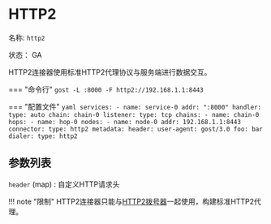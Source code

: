 # HTTP2

名称: `http2`

状态： GA

HTTP2连接器使用标准HTTP2代理协议与服务端进行数据交互。

=== "命令行"
    ```
	gost -L :8000 -F http2://192.168.1.1:8443
	```

=== "配置文件"
    ```yaml
	services:
	- name: service-0
	  addr: ":8000"
	  handler:
		type: auto
		chain: chain-0
	  listener:
		type: tcp
	chains:
	- name: chain-0
	  hops:
	  - name: hop-0
		nodes:
		- name: node-0
		  addr: 192.168.1.1:8443
		  connector:
			type: http2
			metadata:
			  header:
			    user-agent: gost/3.0
				foo: bar
		  dialer:
			type: http2
	```

## 参数列表

`header` (map)
:    自定义HTTP请求头

!!! note "限制"
    HTTP2连接器只能与[HTTP2拨号器](/reference/dialers/http2/)一起使用，构建标准HTTP2代理。
